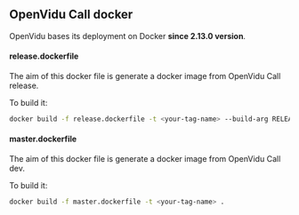 ## OpenVidu Call docker

OpenVidu bases its deployment on Docker **since 2.13.0 version**.

####  release.dockerfile

The aim of this docker file is generate a docker image from OpenVidu Call release.

To build it:

```bash
docker build -f release.dockerfile -t <your-tag-name> --build-arg RELEASE=2.13.0 .
```

####  master.dockerfile

The aim of this docker file is generate a docker image from OpenVidu Call dev.

To build it:

```bash
docker build -f master.dockerfile -t <your-tag-name> .
```

